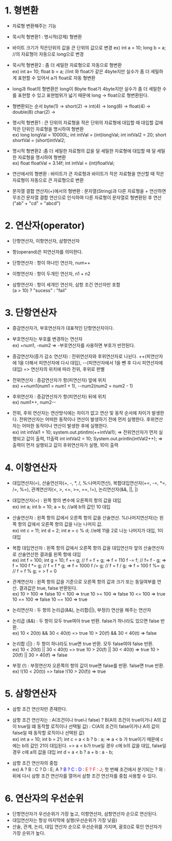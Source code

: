 # 1. 형변환
- 자료형 변환해주는 기능
- 묵시적 형변환1 : 명시적(강제) 형변환
- 바이트 크기가 작은단위의 값을 큰 단위의 값으로 변경 
  ex) int a = 10;
      long b = a;  //의 자료형이 자동으로 long으로 변경
      
- 묵시적 형변환2 : 좀 더 세밀한 자료형으로 자동으로 형변환  
  ex) int a= 10;
      float b = a;  //int 와 float가 같은 4byte지만 실수가 좀 더 세밀하게 표현할 수 있어서 a가 float로 자동 형변환

- long과 float의 형변환은 long이 8byte float가 4byte지만 실수가 좀 더 세밀한 수를 표현할 수 있고 표현범위가 넓기 때문에 long -> float으로 형변환된다.

- 형변환되는 순서
  byte(1) -> short(2) -> int(4) -> long(8) -> float(4) -> double(8)
             char(2)  -> 

- 명시적 형변환1 : 큰 단위의 자료형을 작은 단위의 자료형에 대입할 때 대입할 값에 작은 단위인 자료형을 명시하여 형변환  
  ex) long longVal = 10000L;
      int intVal = (int)longVal;
      int intVal2 = 20;
      short shortVal = (short)intVal2;

- 명시적 형변환2 :좀 더 세밀한 자료형의 값을 덜 세밀한 자료형에 대입할 때 덜 세밀한 자료형을 명시하여 형변환   
  ex) float floatVal = 3.14f;
      int intVal = (int)floatVal;

- 연산에서의 형변환 : 바이트가 큰 자료형과 바이트가 작은 자료형을 연산할 때 작은 자료형이 자동으로 큰 자료형으로 변환
- 문자열 결합 연산자(+)에서의 형변환 : 문자열(String)과 다른 자료형을 + 연산하면 무조건 문자열 결합 연산으로 인식하여 다른 자료형이 문자열로 형변환된 후 연산("ab" + "cd" = "abcd")

# 2. 연산자(operator)
- 단항연산자, 이항연산자, 삼항연산자  
- 항(operand)은 피연산자를 의미한다.  
- 단항연산자 : 항이 하나인 연산자, num++

- 이항연산자 : 항이 두개인 연산자, n1 + n2

- 삼항연산자 : 항이 세개인 연산자, 삼항 조건 연산자만 포함  
              (a > 10) ? "sucess" : "fail" 

# 3. 단항연산자
- 증감연산자가, 부호연산자가 대표적인 단항연산자이다.  
- 부호연산자는 부호를 변경하는 연산자  
  ex) +num1, -num2 => -부호연산자를 사용하면 부호가 반전된다.  

- 증감연산자(증가 감소 연산자) : 전위연산자와 후위연산자로 나뉜다.
  ++(피연산자에 1을 더해서 피연산자에 다시 대입), --(피연산자에서 1을 뺀 후 다시 피연산자에 대입) => 연산자의 위치에 따라 전위, 후위로 판별  

- 전위연산자 : 증감연산자가 항(피연산자) 앞에 위치  
  ex) ++num1(num1 = num1 + 1), --num2(num2 = num2 - 1)

- 후위연산자 : 증감연산자가 항(피연산자) 뒤에 위치  
  ex) num1++, num2--

- 전위, 후위 연산자는 연산방식에는 차이가 없고 연산 및 동작 순서에 차이가 발생한다.
  전위연산자는 어떠한 동작이나 연산이 발생하기 전에 먼저 실행한다.
  후위연산자는 어떠한 동작이나 연산이 발생한 후에 실행한다.  
  ex) int intVal1 = 10;
      system.out.ptintlm(++intVal1); => 전위연산자가 먼저 실행되고 값이 출력, 11출력
      int intVal2 = 10;
      System.out.println(intVal2++); => 출력이 먼저 실행되고 값이 후위연산자가 실행, 10이 출력

# 4. 이항연산자
- 대입연산자(=), 산술연산자(+, -, *, /, %:나머지연산), 복합대입연산자(+=, -=, *=, /=, %=), 관계연산자(<, >, <=, >=, ==, !=), 논리연산자(&&, ||, |)  
- 대입연산자(=) : 왼쪽 항의 변수에 오른쪽의 항의 값을 대입  
  ex) int a;
      int b = 10;
      a = b; //a에 b의 값인 10 대입

- 산술연산자 : 왼쪽 항의 값에서 오른쪽 항의 값을 산술연산. %(나머지연산자)는 왼쪽 항의 값에서 오른쪽 항의 값을 나눈 나머지 값.  
  ex) int c = 11;
      int d = 2;
      int e = c % d; //e에 11을 2로 나눈 나머지가 대입, 1이 대입

- 복합 대입연산자 : 왼쪽 항의 값에서 오른쪽 항의 값을 대입연산자 앞의 산술연산자로 산술연산한 결과를 왼쪽 항에 대입  
  ex) int f = 100;
      int g = 10;
      f += g; // f = f + g; => f = 110
      f -= f; // f= f - g; => f = 100
      f *= g; // f = f * g; => f = 1000
      f /= g; // f = f / g; => f = 100
      f %= g; // f = f % g; = > f = 0

- 관계연산자 : 왼쪽 항의 값을 기준으로 오른쪽 항의 값과 크기 또는 동일여부를 연산. 결과값은 true, false 반환된다.  
  ex) 10 > 100 => false
      10 < 100 => true
      10 >= 100 => false
      10 <= 100 => true
      10 == 100 => false
      10 ~= 100 => true
    
- 논리연산자 : 두 항의 논리곱(&&), 논리합(||), 부정(!) 연산을 해주는 연산자  
- 논리곱 (&&) : 두 항이 모두 true여야 true 반환. false가 하나라도 있으면 false 반환.  
  ex) 10 < 20(t) && 30 < 40(t) => true
      10 > 20(f) && 30 < 40(t) => false

- 논리합 (||) : 두 항이 하나라도 true면 true 반환. 모두 false여야 false 반환.  
  ex) 10 < 20(t) || 30 < 40(t) => true
      10 > 20(f) || 30 < 40(t) => true
      10 > 20(f) || 30 > 40(f) => false

- 부정 (!) : 부정연산자 오른쪽의 항의 값이 true면 false를 반환. false면 true 반환.  
  ex) !(10 < 20(t)) => false
      !(10 > 20(f)) => true
    
# 5. 삼항연산자
- 삼항 조건 연산자만 존재한다.   
- 삼항 조건 연산자는 : A(조건이나 true나 false) ? B(A의 조건이 true이거나 A의 값이 true일 떄 동작할 로직이나 선택될 값) : C(A의 조건이 false이거나 A의 값이 false일 때 동작할 로직이나 선택된 값)  
  ex) int a = 10;
      int b = 21;
      int c = a < b ? b : a; => a < b 가 true이기 때문에 c에는 b의 값인 21이 대입된다.
      => a < b가 true일 경우 c에 b의 값을 대입, false일 경우 c에 a의 값을 대입 
      int d = a < b ? a + b : a - b;

- 삼항 조건 연산자의 중첩  
  ex) A ? B : C ? D : E;
      A ? <span style="color:blue;">B ? C : D</span> : <span style="color:red;">E ? F : J</span>; 
  첫 번째 조건에서 분기되는 ? 와 : 뒤에 다시 삼항 조건 연산자를 열어서 삼항 조건 연산자를 중첩 사용할 수 있다.

# 6. 연산자의 우선순위
- 단항연산자가 우선순위가 가장 높고, 이항연산자, 삼항연산자 순으로 연산된다.
- 대입연산자는 항상 마지막에 실행(우선순위가 가장 낮음)
- 산술, 관계, 논리, 대입 연산자 순으로 우선순위를 가지며, 괄호()로 묶인 연산자가 가장 순위가 높다.
